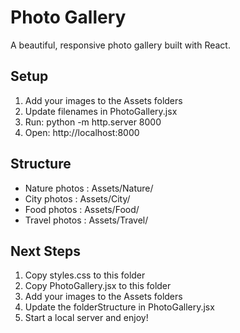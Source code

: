 # Photo Gallery

A beautiful, responsive photo gallery built with React.

## Setup
1. Add your images to the Assets folders
2. Update filenames in PhotoGallery.jsx
3. Run: python -m http.server 8000
4. Open: http://localhost:8000

## Structure
- Nature photos : Assets/Nature/
- City photos   : Assets/City/
- Food photos   : Assets/Food/
- Travel photos : Assets/Travel/

## Next Steps
1. Copy styles.css to this folder
2. Copy PhotoGallery.jsx to this folder
3. Add your images to the Assets folders
4. Update the folderStructure in PhotoGallery.jsx
5. Start a local server and enjoy!
